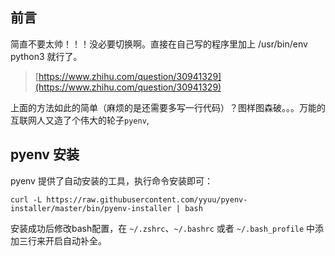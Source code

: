 ## 前言
简直不要太帅！！！没必要切换啊。直接在自己写的程序里加上 /usr/bin/env python3 就行了。

> [https://www.zhihu.com/question/30941329](https://www.zhihu.com/question/30941329)

上面的方法如此的简单（麻烦的是还需要多写一行代码）？图样图森破。。。万能的互联网人又造了个伟大的轮子`pyenv`,

## pyenv 安装
pyenv 提供了自动安装的工具，执行命令安装即可：


```
curl -L https://raw.githubusercontent.com/yyuu/pyenv-installer/master/bin/pyenv-installer | bash
```


安装成功后修改bash配置，在 `~/.zshrc`、`~/.bashrc` 或者 `~/.bash_profile` 中添加三行来开启自动补全。
